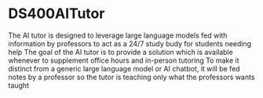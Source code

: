 # DS400AITutor
The AI tutor is designed to leverage large language models fed with information by professors to act as a 24/7 study budy for students needing help
The goal of the AI tutor is to provide a solution which is available whenever to supplement office hours and in-person tutoring
To make it distinct from a generic large language model or AI chatbot, it will be fed notes by a professor so the tutor is teaching only what the professors wants taught
